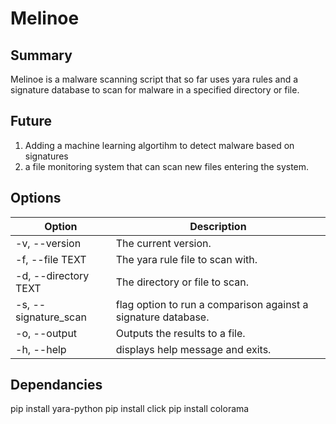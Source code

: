 # Melinoe
## Summary
Melinoe is a malware scanning script that so far uses yara rules and a signature database to scan for malware in a specified directory or file.
## Future
1. Adding a machine learning algortihm to detect malware based on signatures  
2. a file monitoring system that can scan new files entering the system.
## Options
| Option  | Description |
| ------------- | ------------- |
| -v, --version | The current version. |
| -f, --file TEXT | The yara rule file to scan with. |
| -d, --directory TEXT |  The directory or file to scan. |
| -s, --signature_scan | flag option to run a comparison against a signature database. |
| -o, --output | Outputs the results to a file. |
| -h, --help | displays help message and exits. |
## Dependancies
pip install yara-python
pip install click
pip install colorama
